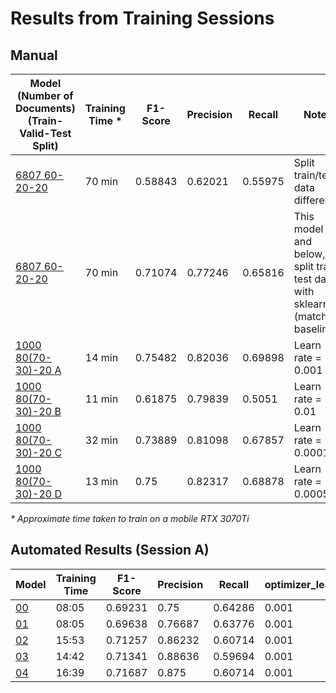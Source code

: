 # Results from Training Sessions

## Manual

| Model (Number of Documents) (Train-Valid-Test Split)               | Training Time * | F1-Score | Precision | Recall  | Notes                                                                        |
| ------------------------------------------------------------------ | --------------- | -------- | --------- | ------- | ---------------------------------------------------------------------------- |
| [6807 60-20-20](./trained_models/model-6807-60_20_20/)             | 70 min          | 0.58843  | 0.62021   | 0.55975 | Split train/test data differently                                            |
| [6807 60-20-20](./trained_models/model-6807-60_20_20/)             | 70 min          | 0.71074  | 0.77246   | 0.65816 | This model and below, split train test data with sklearn (matching baseline) |
| [1000 80(70-30)-20 A](./trained_models/model-1000-80(70_30)_20-A/) | 14 min          | 0.75482  | 0.82036   | 0.69898 | Learn rate = 0.001                                                           |
| [1000 80(70-30)-20 B](./trained_models/model-1000-80(70_30)_20-B/) | 11 min          | 0.61875  | 0.79839   | 0.5051  | Learn rate = 0.01                                                            |
| [1000 80(70-30)-20 C](./trained_models/model-1000-80(70_30)_20-C/) | 32 min          | 0.73889  | 0.81098   | 0.67857 | Learn rate = 0.0001                                                          |
| [1000 80(70-30)-20 D](./trained_models/model-1000-80(70_30)_20-D/) | 13 min          | 0.75     | 0.82317   | 0.68878 | Learn rate = 0.0005                                                          |

_\* Approximate time taken to train on a mobile RTX 3070Ti_

## Automated Results (Session A)
| Model                              | Training Time | F1-Score | Precision | Recall  | optimizer_learn_rate | training_dropout | batch_size_start | batch_size_stop | training_accumulate_gradient | training_patience | training_max_epochs | training_max_steps | training_eval_frequency | batch_size_compound | batcher_tolerance |
| ---------------------------------- | ------------- | -------- | --------- | ------- | -------------------- | ---------------- | ---------------- | --------------- | ---------------------------- | ----------------- | ------------------- | ------------------ | ----------------------- | ------------------- | ----------------- |
| [00](./trained_models/model-A-00/) | 08:05         | 0.69231  | 0.75      | 0.64286 | 0.001                | 0.1              | 100              | 1000            | 3                            | 1600              | 30                  | 20000              | 200                     | 1.001               | 0.2               |
| [01](./trained_models/model-A-01/) | 08:05         | 0.69638  | 0.76687   | 0.63776 | 0.001                | 0.18             | 100              | 1000            | 3                            | 1600              | 30                  | 20000              | 200                     | 1.001               | 0.2               |
| [02](./trained_models/model-A-02/) | 15:53         | 0.71257  | 0.86232   | 0.60714 | 0.001                | 0.26             | 100              | 1000            | 3                            | 1600              | 30                  | 20000              | 200                     | 1.001               | 0.2               |
| [03](./trained_models/model-A-03/) | 14:42         | 0.71341  | 0.88636   | 0.59694 | 0.001                | 0.34             | 100              | 1000            | 3                            | 1600              | 30                  | 20000              | 200                     | 1.001               | 0.2               |
| [04](./trained_models/model-A-04/) | 16:39         | 0.71687  | 0.875     | 0.60714 | 0.001                | 0.26             | 100              | 1000            | 3                            | 1600              | 30                  | 20000              | 200                     | 1.001               | 0.2               |

